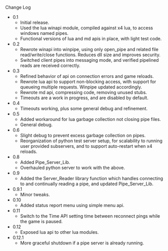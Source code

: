 
Change Log

* 0.1
  - Initial release.
  - Used the lua winapi module, compiled against x4 lua, to access windows
    named pipes.
  - Functional versions of lua and md apis in place, with light test code.
* 0.2
  - Rewrote winapi into winpipe, using only open_pipe and related file
    read/write/close functions.  Reduces dll size and improves security.
  - Switched client pipes into messaging mode, and verified pipelined reads
    are received correctly.
* 0.3
  - Refined behavior of api on connection errors and game reloads.
  - Rewrote lua api to support non-blocking access, with support for
    queueing multiple requests.  Winpipe updated accordingly.
  - Rewrote md api, compressing code, removing unused stubs.
  - Timeouts are a work in progress, and are disabled by default.
* 0.4
  - Timeouts working, plus some general debug and refinement.
* 0.5
  - Added workaround for lua garbage collection not closing pipe files.
  - General debug.
* 0.6
  - Slight debug to prevent excess garbage collection on pipes.
  - Reorganization of python test server setup, for scalability to
    running user provided subservers, and to support auto-restart
    when x4 reloads.
* 0.8
  - Added Pipe_Server_Lib.
  - Overhauled python server to work with the above.
* 0.9
  - Added the Server_Reader library function which handles connecting
    to and continually reading a pipe, and updated Pipe_Server_Lib.
* 0.9.1
  - Minor tweaks.
* 0.10
  - Added status report menu using simple menu api.
* 0.11
  - Switch to the Time API setting time between reconnect pings while the game is paused.
* 0.12
  - Exposed lua api to other lua modules.
* 0.12.1
  - More graceful shutdown if a pipe server is already running.
